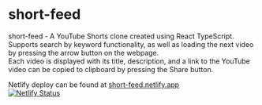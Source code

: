 <h1>short-feed</h1>

short-feed - A YouTube Shorts clone created using React TypeScript. </br>
Supports search by keyword functionality, as well as loading the next video by pressing the arrow button on the webpage. </br>
Each video is displayed with its title, description, and a link to the YouTube video can be copied to clipboard by pressing the Share button. </br>

Netlify deploy can be found at <a href="https://short-feed.netlify.app">short-feed.netlify.app</a> </br>
[![Netlify Status](https://api.netlify.com/api/v1/badges/eb1474cb-6945-4b83-a61d-bc4c601f9be2/deploy-status)](https://app.netlify.com/sites/short-feed/deploys)
